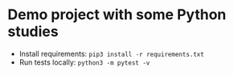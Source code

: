 # Demo project with some Python studies

- Install requirements: ```pip3 install -r requirements.txt```
- Run tests locally: ```python3 -m pytest -v```